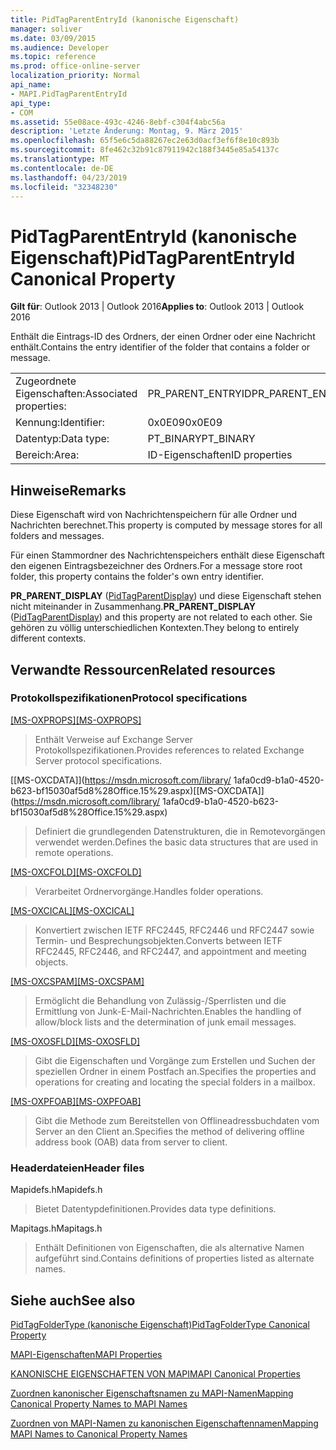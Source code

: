 ```yaml
---
title: PidTagParentEntryId (kanonische Eigenschaft)
manager: soliver
ms.date: 03/09/2015
ms.audience: Developer
ms.topic: reference
ms.prod: office-online-server
localization_priority: Normal
api_name:
- MAPI.PidTagParentEntryId
api_type:
- COM
ms.assetid: 55e08ace-493c-4246-8ebf-c304f4abc56a
description: 'Letzte Änderung: Montag, 9. März 2015'
ms.openlocfilehash: 65f5e6c5da88267ec2e63d0acf3ef6f8e10c893b
ms.sourcegitcommit: 8fe462c32b91c87911942c188f3445e85a54137c
ms.translationtype: MT
ms.contentlocale: de-DE
ms.lasthandoff: 04/23/2019
ms.locfileid: "32348230"
---
```

# <a name="pidtagparententryid-canonical-property"></a><span data-ttu-id="c2fe0-103">PidTagParentEntryId (kanonische Eigenschaft)</span><span class="sxs-lookup"><span data-stu-id="c2fe0-103">PidTagParentEntryId Canonical Property</span></span>

  
  
<span data-ttu-id="c2fe0-104">**Gilt für**: Outlook 2013 | Outlook 2016</span><span class="sxs-lookup"><span data-stu-id="c2fe0-104">**Applies to**: Outlook 2013 | Outlook 2016</span></span> 
  
<span data-ttu-id="c2fe0-105">Enthält die Eintrags-ID des Ordners, der einen Ordner oder eine Nachricht enthält.</span><span class="sxs-lookup"><span data-stu-id="c2fe0-105">Contains the entry identifier of the folder that contains a folder or message.</span></span>
  
|||
|:-----|:-----|
|<span data-ttu-id="c2fe0-106">Zugeordnete Eigenschaften:</span><span class="sxs-lookup"><span data-stu-id="c2fe0-106">Associated properties:</span></span>  <br/> |<span data-ttu-id="c2fe0-107">PR_PARENT_ENTRYID</span><span class="sxs-lookup"><span data-stu-id="c2fe0-107">PR_PARENT_ENTRYID</span></span>  <br/> |
|<span data-ttu-id="c2fe0-108">Kennung:</span><span class="sxs-lookup"><span data-stu-id="c2fe0-108">Identifier:</span></span>  <br/> |<span data-ttu-id="c2fe0-109">0x0E09</span><span class="sxs-lookup"><span data-stu-id="c2fe0-109">0x0E09</span></span>  <br/> |
|<span data-ttu-id="c2fe0-110">Datentyp:</span><span class="sxs-lookup"><span data-stu-id="c2fe0-110">Data type:</span></span>  <br/> |<span data-ttu-id="c2fe0-111">PT_BINARY</span><span class="sxs-lookup"><span data-stu-id="c2fe0-111">PT_BINARY</span></span>  <br/> |
|<span data-ttu-id="c2fe0-112">Bereich:</span><span class="sxs-lookup"><span data-stu-id="c2fe0-112">Area:</span></span>  <br/> |<span data-ttu-id="c2fe0-113">ID-Eigenschaften</span><span class="sxs-lookup"><span data-stu-id="c2fe0-113">ID properties</span></span>  <br/> |
   
## <a name="remarks"></a><span data-ttu-id="c2fe0-114">Hinweise</span><span class="sxs-lookup"><span data-stu-id="c2fe0-114">Remarks</span></span>

<span data-ttu-id="c2fe0-115">Diese Eigenschaft wird von Nachrichtenspeichern für alle Ordner und Nachrichten berechnet.</span><span class="sxs-lookup"><span data-stu-id="c2fe0-115">This property is computed by message stores for all folders and messages.</span></span>
  
<span data-ttu-id="c2fe0-116">Für einen Stammordner des Nachrichtenspeichers enthält diese Eigenschaft den eigenen Eintragsbezeichner des Ordners.</span><span class="sxs-lookup"><span data-stu-id="c2fe0-116">For a message store root folder, this property contains the folder's own entry identifier.</span></span>
  
 <span data-ttu-id="c2fe0-117">**PR_PARENT_DISPLAY** ([PidTagParentDisplay](pidtagparentdisplay-canonical-property.md)) und diese Eigenschaft stehen nicht miteinander in Zusammenhang.</span><span class="sxs-lookup"><span data-stu-id="c2fe0-117">**PR_PARENT_DISPLAY** ([PidTagParentDisplay](pidtagparentdisplay-canonical-property.md)) and this property are not related to each other.</span></span> <span data-ttu-id="c2fe0-118">Sie gehören zu völlig unterschiedlichen Kontexten.</span><span class="sxs-lookup"><span data-stu-id="c2fe0-118">They belong to entirely different contexts.</span></span>
  
## <a name="related-resources"></a><span data-ttu-id="c2fe0-119">Verwandte Ressourcen</span><span class="sxs-lookup"><span data-stu-id="c2fe0-119">Related resources</span></span>

### <a name="protocol-specifications"></a><span data-ttu-id="c2fe0-120">Protokollspezifikationen</span><span class="sxs-lookup"><span data-stu-id="c2fe0-120">Protocol specifications</span></span>

<span data-ttu-id="c2fe0-121">[[MS-OXPROPS]](https://msdn.microsoft.com/library/f6ab1613-aefe-447d-a49c-18217230b148%28Office.15%29.aspx)</span><span class="sxs-lookup"><span data-stu-id="c2fe0-121">[[MS-OXPROPS]](https://msdn.microsoft.com/library/f6ab1613-aefe-447d-a49c-18217230b148%28Office.15%29.aspx)</span></span>
  
> <span data-ttu-id="c2fe0-122">Enthält Verweise auf Exchange Server Protokollspezifikationen.</span><span class="sxs-lookup"><span data-stu-id="c2fe0-122">Provides references to related Exchange Server protocol specifications.</span></span>
    
<span data-ttu-id="c2fe0-123">[[MS-OXCDATA]](https://msdn.microsoft.com/library/ 1afa0cd9-b1a0-4520-b623-bf15030af5d8%28Office.15%29.aspx)</span><span class="sxs-lookup"><span data-stu-id="c2fe0-123">[[MS-OXCDATA]](https://msdn.microsoft.com/library/ 1afa0cd9-b1a0-4520-b623-bf15030af5d8%28Office.15%29.aspx)</span></span>
  
> <span data-ttu-id="c2fe0-124">Definiert die grundlegenden Datenstrukturen, die in Remotevorgängen verwendet werden.</span><span class="sxs-lookup"><span data-stu-id="c2fe0-124">Defines the basic data structures that are used in remote operations.</span></span>
    
<span data-ttu-id="c2fe0-125">[[MS-OXCFOLD]](https://msdn.microsoft.com/library/c0f31b95-c07f-486c-98d9-535ed9705fbf%28Office.15%29.aspx)</span><span class="sxs-lookup"><span data-stu-id="c2fe0-125">[[MS-OXCFOLD]](https://msdn.microsoft.com/library/c0f31b95-c07f-486c-98d9-535ed9705fbf%28Office.15%29.aspx)</span></span>
  
> <span data-ttu-id="c2fe0-126">Verarbeitet Ordnervorgänge.</span><span class="sxs-lookup"><span data-stu-id="c2fe0-126">Handles folder operations.</span></span>
    
<span data-ttu-id="c2fe0-127">[[MS-OXCICAL]](https://msdn.microsoft.com/library/a685a040-5b69-4c84-b084-795113fb4012%28Office.15%29.aspx)</span><span class="sxs-lookup"><span data-stu-id="c2fe0-127">[[MS-OXCICAL]](https://msdn.microsoft.com/library/a685a040-5b69-4c84-b084-795113fb4012%28Office.15%29.aspx)</span></span>
  
> <span data-ttu-id="c2fe0-128">Konvertiert zwischen IETF RFC2445, RFC2446 und RFC2447 sowie Termin- und Besprechungsobjekten.</span><span class="sxs-lookup"><span data-stu-id="c2fe0-128">Converts between IETF RFC2445, RFC2446, and RFC2447, and appointment and meeting objects.</span></span>
    
<span data-ttu-id="c2fe0-129">[[MS-OXCSPAM]](https://msdn.microsoft.com/library/522f8587-4aed-4cd6-831b-40bd87862189%28Office.15%29.aspx)</span><span class="sxs-lookup"><span data-stu-id="c2fe0-129">[[MS-OXCSPAM]](https://msdn.microsoft.com/library/522f8587-4aed-4cd6-831b-40bd87862189%28Office.15%29.aspx)</span></span>
  
> <span data-ttu-id="c2fe0-130">Ermöglicht die Behandlung von Zulässig-/Sperrlisten und die Ermittlung von Junk-E-Mail-Nachrichten.</span><span class="sxs-lookup"><span data-stu-id="c2fe0-130">Enables the handling of allow/block lists and the determination of junk email messages.</span></span>
    
<span data-ttu-id="c2fe0-131">[[MS-OXOSFLD]](https://msdn.microsoft.com/library/a60e9c16-2ba8-424b-b60c-385a8a2837cb%28Office.15%29.aspx)</span><span class="sxs-lookup"><span data-stu-id="c2fe0-131">[[MS-OXOSFLD]](https://msdn.microsoft.com/library/a60e9c16-2ba8-424b-b60c-385a8a2837cb%28Office.15%29.aspx)</span></span>
  
> <span data-ttu-id="c2fe0-132">Gibt die Eigenschaften und Vorgänge zum Erstellen und Suchen der speziellen Ordner in einem Postfach an.</span><span class="sxs-lookup"><span data-stu-id="c2fe0-132">Specifies the properties and operations for creating and locating the special folders in a mailbox.</span></span>
    
<span data-ttu-id="c2fe0-133">[[MS-OXPFOAB]](https://msdn.microsoft.com/library/258a07a7-34a7-4373-87c1-cddf51447d00%28Office.15%29.aspx)</span><span class="sxs-lookup"><span data-stu-id="c2fe0-133">[[MS-OXPFOAB]](https://msdn.microsoft.com/library/258a07a7-34a7-4373-87c1-cddf51447d00%28Office.15%29.aspx)</span></span>
  
> <span data-ttu-id="c2fe0-134">Gibt die Methode zum Bereitstellen von Offlineadressbuchdaten vom Server an den Client an.</span><span class="sxs-lookup"><span data-stu-id="c2fe0-134">Specifies the method of delivering offline address book (OAB) data from server to client.</span></span>
    
### <a name="header-files"></a><span data-ttu-id="c2fe0-135">Headerdateien</span><span class="sxs-lookup"><span data-stu-id="c2fe0-135">Header files</span></span>

<span data-ttu-id="c2fe0-136">Mapidefs.h</span><span class="sxs-lookup"><span data-stu-id="c2fe0-136">Mapidefs.h</span></span>
  
> <span data-ttu-id="c2fe0-137">Bietet Datentypdefinitionen.</span><span class="sxs-lookup"><span data-stu-id="c2fe0-137">Provides data type definitions.</span></span>
    
<span data-ttu-id="c2fe0-138">Mapitags.h</span><span class="sxs-lookup"><span data-stu-id="c2fe0-138">Mapitags.h</span></span>
  
> <span data-ttu-id="c2fe0-139">Enthält Definitionen von Eigenschaften, die als alternative Namen aufgeführt sind.</span><span class="sxs-lookup"><span data-stu-id="c2fe0-139">Contains definitions of properties listed as alternate names.</span></span>
    
## <a name="see-also"></a><span data-ttu-id="c2fe0-140">Siehe auch</span><span class="sxs-lookup"><span data-stu-id="c2fe0-140">See also</span></span>



[<span data-ttu-id="c2fe0-141">PidTagFolderType (kanonische Eigenschaft)</span><span class="sxs-lookup"><span data-stu-id="c2fe0-141">PidTagFolderType Canonical Property</span></span>](pidtagfoldertype-canonical-property.md)


[<span data-ttu-id="c2fe0-142">MAPI-Eigenschaften</span><span class="sxs-lookup"><span data-stu-id="c2fe0-142">MAPI Properties</span></span>](mapi-properties.md)
  
[<span data-ttu-id="c2fe0-143">KANONISCHE EIGENSCHAFTEN VON MAPI</span><span class="sxs-lookup"><span data-stu-id="c2fe0-143">MAPI Canonical Properties</span></span>](mapi-canonical-properties.md)
  
[<span data-ttu-id="c2fe0-144">Zuordnen kanonischer Eigenschaftsnamen zu MAPI-Namen</span><span class="sxs-lookup"><span data-stu-id="c2fe0-144">Mapping Canonical Property Names to MAPI Names</span></span>](mapping-canonical-property-names-to-mapi-names.md)
  
[<span data-ttu-id="c2fe0-145">Zuordnen von MAPI-Namen zu kanonischen Eigenschaftennamen</span><span class="sxs-lookup"><span data-stu-id="c2fe0-145">Mapping MAPI Names to Canonical Property Names</span></span>](mapping-mapi-names-to-canonical-property-names.md)


